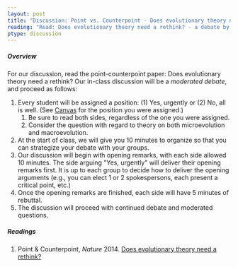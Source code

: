 ```yaml
---
layout: post
title: "Discussion: Point vs. Counterpoint - Does evolutionary theory need a rethink?"
reading: "Read: Does evolutionary theory need a rethink? - a debate by various authors (2014)"
ptype: discussion
---
```


##### Overview

For our discussion, read the point-counterpoint paper: Does evolutionary theory need a rethink? Our in-class discussion will be a _moderated debate_, and proceed as follows:

1. Every student will be assigned a position: (1) Yes, urgently or (2) No, all is well. (See [Canvas](https://canvas.iastate.edu/courses/46870) for the position you were assigned.)
	1. Be sure to read both sides, regardless of the one you were assigned. 
	2. Consider the question with regard to theory on both microevolution and macroevolution.
2. At the start of class, we will give you 10 minutes to organize so that you can strategize your debate with your groups.
3. Our discussion will begin with opening remarks, with each side allowed 10 minutes. The side arguing "Yes, urgently" will deliver their opening remarks first. It is up to each group to decide how to deliver the opening arguments (e.g., you can elect 1 or 2 spokespersons, each present a critical point, etc.)
4. Once the opening remarks are finished, each side will have 5 minutes of rebuttal. 
5. The discussion will proceed with continued debate and moderated questions.

##### Readings

1. Point & Counterpoint, _Nature_ 2014. [Does evolutionary theory need a rethink?](https://www.nature.com/news/does-evolutionary-theory-need-a-rethink-1.16080)
